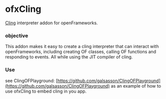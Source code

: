 # ofxCling

[Cling](https://root.cern.ch/cling) interpreter addon for openFrameworks.

### objective

This addon makes it easy to create a cling interpreter that can interact with openFrameworks, including creating OF classes, calling OF functions and responding to events. All while using the JIT compiler of cling.

### Use

see ClingOFPlayground: [https://github.com/galsasson/ClingOFPlayground](https://github.com/galsasson/ClingOFPlayground) as an example of how to use ofxCling to embed cling in you app.
